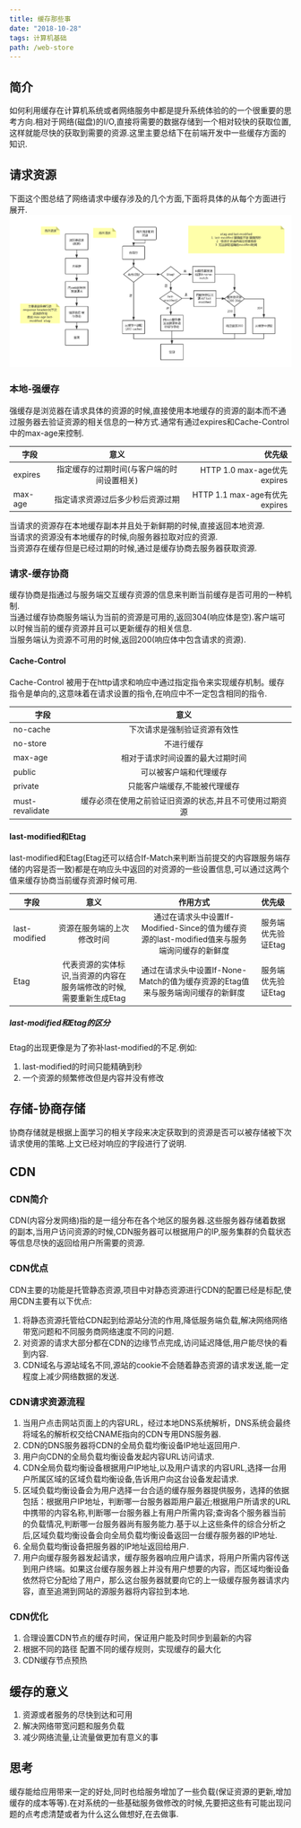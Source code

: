 ```yaml
---
title: 缓存那些事
date: "2018-10-28" 
tags: 计算机基础
path: /web-store
---
```


## 简介
如何利用缓存在计算机系统或者网络服务中都是提升系统体验的的一个很重要的思考方向.相对于网络(磁盘)的I/O,直接将需要的数据存储到一个相对较快的获取位置,这样就能尽快的获取到需要的资源.这里主要总结下在前端开发中一些缓存方面的知识.
## 请求资源
下面这个图总结了网络请求中缓存涉及的几个方面,下面将具体的从每个方面进行展开.  
![缓存](./computerBaseStatic/store/cache.jpg)
### 本地-强缓存
强缓存是浏览器在请求具体的资源的时候,直接使用本地缓存的资源的副本而不通过服务器去验证资源的相关信息的一种方式.通常有通过expires和Cache-Control中的max-age来控制. 

| 字段 | 意义 | 优先级| 
| - | :-: | -: | 
| expires | 指定缓存的过期时间(与客户端的时间设置相关) | HTTP 1.0  max-age优先expires  | 
| max-age | 指定请求资源过后多少秒后资源过期 | HTTP 1.1 max-age有优先expires |  
 
当请求的资源存在本地缓存副本并且处于新鲜期的时候,直接返回本地资源.  
当请求的资源没有本地缓存的时候,向服务器拉取对应的资源.  
当资源存在缓存但是已经过期的时候,通过是缓存协商去服务器获取资源.  

### 请求-缓存协商  
缓存协商是指通过与服务端交互缓存资源的信息来判断当前缓存是否可用的一种机制.  
当通过缓存协商服务端认为当前的资源是可用的,返回304(响应体是空).客户端可以时候当前的缓存资源并且可以更新缓存的相关信息.  
当服务端认为资源不可用的时候,返回200(响应体中包含请求的资源).  

#### Cache-Control
 Cache-Control 被用于在http请求和响应中通过指定指令来实现缓存机制。缓存指令是单向的,这意味着在请求设置的指令,在响应中不一定包含相同的指令.  

| 字段 | 意义 | 
| - | :-: | 
| no-cache | 下次请求是强制验证资源有效性 | 
| no-store | 不进行缓存 | 
| max-age | 相对于请求时间设置的最大过期时间 |
| public | 可以被客户端和代理缓存 | 
| private | 只能客户端缓存,不能被代理缓存 | 
| must-revalidate | 缓存必须在使用之前验证旧资源的状态,并且不可使用过期资源 |   

#### last-modified和Etag
last-modified和Etag(Etag还可以结合If-Match来判断当前提交的内容跟服务端存储的内容是否一致)都是在响应头中返回的对资源的一些设置信息,可以通过这两个值来缓存协商当前缓存资源时候可用.  

| 字段 | 意义 | 作用方式 | 优先级 |
| - | :-: | :-: | :-: | 
| last-modified | 资源在服务端的上次修改时间 | 通过在请求头中设置If-Modified-Since的值为缓存资源的last-modified值来与服务端询问缓存的新鲜度 | 服务端优先验证Etag  |
| Etag | 代表资源的实体标识,当资源的内容在服务端修改的时候,需要重新生成Etag | 通过在请求头中设置If-None-Match的值为缓存资源的Etag值来与服务端询问缓存的新鲜度 | 服务端优先验证Etag |  

##### last-modified和Etag的区分
Etag的出现更像是为了弥补last-modified的不足.例如:
1. last-modified的时间只能精确到秒
2. 一个资源的频繁修改但是内容并没有修改  

## 存储-协商存储
协商存储就是根据上面学习的相关字段来决定获取到的资源是否可以被存储被下次请求使用的策略.上文已经对响应的字段进行了说明.

## CDN
### CDN简介
  CDN(内容分发网络)指的是一组分布在各个地区的服务器.这些服务器存储着数据的副本,当用户访问资源的时候,CDN服务器可以根据用户的IP,服务集群的负载状态等信息尽快的返回给用户所需要的资源.
### CDN优点
  CDN主要的功能是托管静态资源,项目中对静态资源进行CDN的配置已经是标配,使用CDN主要有以下优点:
  1. 将静态资源托管给CDN起到给源站分流的作用,降低服务端负载,解决网络网络带宽问题和不同服务商网络速度不同的问题.
  2. 对资源的请求大部分都在CDN的边缘节点完成,访问延迟降低,用户能尽快的看到内容.
  3. CDN域名与源站域名不同,源站的cookie不会随着静态资源的请求发送,能一定程度上减少网络数据的发送.
  
### CDN请求资源流程
  1. 当用户点击网站页面上的内容URL，经过本地DNS系统解析，DNS系统会最终将域名的解析权交给CNAME指向的CDN专用DNS服务器.
  2. CDN的DNS服务器将CDN的全局负载均衡设备IP地址返回用户.
  3. 用户向CDN的全局负载均衡设备发起内容URL访问请求.
  4. CDN全局负载均衡设备根据用户IP地址,以及用户请求的内容URL,选择一台用户所属区域的区域负载均衡设备,告诉用户向这台设备发起请求.
  5. 区域负载均衡设备会为用户选择一台合适的缓存服务器提供服务，选择的依据包括：根据用户IP地址，判断哪一台服务器距用户最近;根据用户所请求的URL中携带的内容名称,判断哪一台服务器上有用户所需内容;查询各个服务器当前的负载情况,判断哪一台服务器尚有服务能力.基于以上这些条件的综合分析之后,区域负载均衡设备会向全局负载均衡设备返回一台缓存服务器的IP地址.
  6. 全局负载均衡设备把服务器的IP地址返回给用户.
  7. 用户向缓存服务器发起请求，缓存服务器响应用户请求，将用户所需内容传送到用户终端。如果这台缓存服务器上并没有用户想要的内容，而区域均衡设备依然将它分配给了用户，那么这台服务器就要向它的上一级缓存服务器请求内容，直至追溯到网站的源服务器将内容拉到本地.

### CDN优化
1. 合理设置CDN节点的缓存时间，保证用户能及时同步到最新的内容
2. 根据不同的路径 配置不同的缓存规则，实现缓存的最大化
3. CDN缓存节点预热

## 缓存的意义
1. 资源或者服务的尽快到达和可用
2. 解决网络带宽问题和服务负载
3. 减少网络流量,让流量做更加有意义的事  
  
## 思考
缓存能给应用带来一定的好处,同时也给服务增加了一些负载(保证资源的更新,增加缓存的成本等等).在对系统的一些基础服务做修改的时候,先要把这些有可能出现问题的点考虑清楚或者为什么这么做想好,在去做事.


